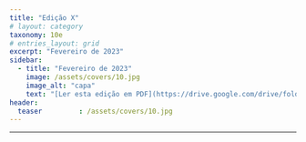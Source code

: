 ```yaml
---
title: "Edição X"
# layout: category
taxonomy: 10e
# entries_layout: grid
excerpt: "Fevereiro de 2023"
sidebar:
  - title: "Fevereiro de 2023"
    image: /assets/covers/10.jpg
    image_alt: "capa"
    text: "[Ler esta edição em PDF](https://drive.google.com/drive/folders/1VLdTF70nA90paDFgnGAW3SXzm_IGp2ZS)"
header:
  teaser         : /assets/covers/10.jpg
---
```


---